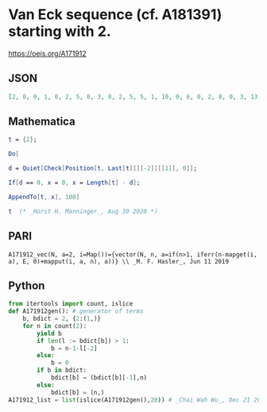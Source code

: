 # Van Eck sequence \(cf\. A181391\) starting with 2\.
https://oeis.org/A171912
## JSON
```JSON
[2, 0, 0, 1, 0, 2, 5, 0, 3, 0, 2, 5, 5, 1, 10, 0, 6, 0, 2, 8, 0, 3, 13, 0, 3, 3, 1, 13, 5, 16, 0, 7, 0, 2, 15, 0, 3, 11, 0, 3, 3, 1, 15, 8, 24, 0, 7, 15, 5, 20, 0, 5, 3, 12, 0, 4, 0, 2, 24, 14, 0, 4, 6, 46, 0, 4, 4, 1, 26, 0, 5, 19, 0, 3, 21, 0, 3, 3, 1, 11, 42, 0, 6, 20, 34, 0, 4, 20, 4]
```
## Mathematica
```Mathematica
t = {2};
```
```Mathematica
Do[
```
```Mathematica
d = Quiet[Check[Position[t, Last[t]][[-2]][[1]], 0]];
```
```Mathematica
If[d == 0, x = 0, x = Length[t] - d];
```
```Mathematica
AppendTo[t, x], 100]
```
```Mathematica
t  (* _Horst H. Manninger_, Aug 30 2020 *)
```
## PARI
```PARI
A171912_vec(N, a=2, i=Map())={vector(N, n, a=if(n>1, iferr(n-mapget(i, a), E, 0)+mapput(i, a, n), a))} \\ _M. F. Hasler_, Jun 11 2019
```
## Python
```Python
from itertools import count, islice
def A171912gen(): # generator of terms
    b, bdict = 2, {2:(1,)}
    for n in count(2):
        yield b
        if len(l := bdict[b]) > 1:
            b = n-1-l[-2]
        else:
            b = 0
        if b in bdict:
            bdict[b] = (bdict[b][-1],n)
        else:
            bdict[b] = (n,)
A171912_list = list(islice(A171912gen(),20)) # _Chai Wah Wu_, Dec 21 2021
```
